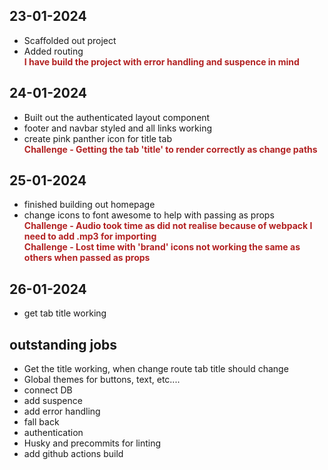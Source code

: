 <style>
    em { color: firebrick; font-weight: bold; font-style: normal; display: block; }
</style>

## 23-01-2024
- Scaffolded out project
- Added routing
  _I have build the project with error handling and suspence in mind_

## 24-01-2024
- Built out the authenticated layout component
- footer and navbar styled and all links working
- create pink panther icon for title tab
_Challenge - Getting the tab 'title' to render correctly as change paths_

## 25-01-2024
- finished building out homepage
- change icons to font awesome to help with passing as props
_Challenge - Audio took time as did not realise because of webpack I need to add .mp3 for importing_
_Challenge - Lost time with 'brand' icons not working the same as others when passed as props_

## 26-01-2024
- get tab title working

## outstanding jobs
- Get the title working, when change route tab title should change
- Global themes for buttons, text, etc....
- connect DB
- add suspence
- add error handling
- fall back
- authentication
- Husky and precommits for linting
- add github actions build